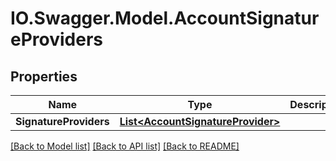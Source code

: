 # IO.Swagger.Model.AccountSignatureProviders
## Properties

Name | Type | Description | Notes
------------ | ------------- | ------------- | -------------
**SignatureProviders** | [**List&lt;AccountSignatureProvider&gt;**](AccountSignatureProvider.md) |  | [optional] 

[[Back to Model list]](../README.md#documentation-for-models) [[Back to API list]](../README.md#documentation-for-api-endpoints) [[Back to README]](../README.md)

